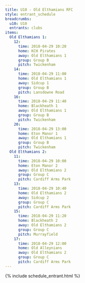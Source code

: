 ```yaml
---
title: U10 - Old Elthamians RFC
style: entrant_schedule
breadcrumbs:
  u10: U10
  entrants: clubs
items:
  Old Elthamians 1:
    12:
      time: 2018-04-29 10:20
      home: KCH Pirates
      away: Old Elthamians 1
      group: Group B
      pitch: Twickenham
    14:
      time: 2018-04-29 11:00
      home: Old Elthamians 1
      away: Sidcup 1
      group: Group B
      pitch: Lansdowne Road
    16:
      time: 2018-04-29 11:40
      home: Blackheath 1
      away: Old Elthamians 1
      group: Group B
      pitch: Twickenham
    20:
      time: 2018-04-29 13:00
      home: Eton Manor 1
      away: Old Elthamians 1
      group: Group B
      pitch: Twickenham
  Old Elthamians 2:
    11:
      time: 2018-04-29 10:00
      home: Eton Manor 2
      away: Old Elthamians 2
      group: Group C
      pitch: Cardiff Arms Park
    13:
      time: 2018-04-29 10:40
      home: Old Elthamians 2
      away: Sidcup 2
      group: Group C
      pitch: Cardiff Arms Park
    15:
      time: 2018-04-29 11:20
      home: Blackheath 2
      away: Old Elthamians 2
      group: Group C
      pitch: Murrayfield
    17:
      time: 2018-04-29 12:00
      home: Old Alleynians
      away: Old Elthamians 2
      group: Group C
      pitch: Cardiff Arms Park
---
```


{% include schedule_entrant.html %}

